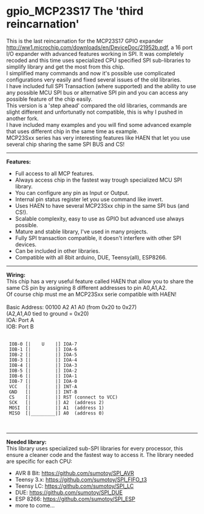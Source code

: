 # gpio_MCP23S17 The 'third reincarnation'
This is the last reincarnation for the MCP23S17 GPIO expander http://ww1.microchip.com/downloads/en/DeviceDoc/21952b.pdf, a 16 port I/O expander with advanced features working in SPI. It was completely recoded and this time uses specialized CPU specified SPI sub-libraries to simplify library and get the most from this chip.<br>
I simplified many commands and now it's possible use complicated configurations very easily and fixed several issues of the old libraries.<br>
I have included full SPI Transaction (where supported) and the ability to use any possible MCU SPI bus or alternative SPI pin and you can access any possible feature of the chip easily.<br>
This version is a 'step ahead' compared the old libraries, commands are slight different and unfortunatly not compatible, this is why I pushed in  another fork.<br>
I have included many examples and you will find some advanced example that uses different chip in the same time as example.<br>
MCP23Sxx series has very interesting features like HAEN that let you use several chip sharing the same SPI BUS and CS!<br>
***
<b>Features:</b><br>
 - Full access to all MCP features.
 - Always access chip in the fastest way trough specialized MCU SPI library.
 - You can configure any pin as Input or Output.
 - Internal pin status register let you use command like invert.
 - Uses HAEN to have several MCP23Sxx chip in the same SPI bus (and CS!).
 - Scalable complexity, easy to use as GPIO but advanced use always possible.
 - Mature and stable library, I've used in many projects.
 - Fully SPI transaction compatible, it doesn't interfere with other SPI devices.
 - Can be included in other libraries.
 - Compatible with all 8bit arduino, DUE, Teensy(all), ESP8266.<br>

***

<b>Wiring:</b><br>
This chip has a very useful feature called HAEN that allow you to share the same CS pin by assigning 8 different addresses to pin A0,A1,A2.<br>Of course chip must me an MCP23Sxx serie compatible with HAEN!<br>
<br>
Basic Address:  00100 A2 A1 A0 (from 0x20 to 0x27)<br>
(A2,A1,A0 tied to ground = 0x20)<br>
IOA: Port A<br>
IOB: Port B<br>
<br>
```
 IOB-0 [|    U    |] IOA-7
 IOB-1 [|         |] IOA-6
 IOB-2 [|         |] IOA-5
 IOB-3 [|         |] IOA-4
 IOB-4 [|         |] IOA-3
 IOB-5 [|         |] IOA-2
 IOB-6 [|         |] IOA-1
 IOB-7 [|         |] IOA-0
 VCC   [|         |] INT-A
 GND   [|         |] INT-B
 CS    [|         |] RST (connect to VCC)
 SCK   [|         |] A2  (address 2)
 MOSI  [|         |] A1  (address 1)
 MISO  [|_________|] A0  (address 0)
 ```
<br>

***

<b>Needed library:</b><br>
This library uses specialized sub-SPI libraries for every processor, this ensure a cleaner code and the fastest way to access it. The library needed are specific for each CPU:<br>
 - AVR 8 Bit: https://github.com/sumotoy/SPI_AVR
 - Teensy 3.x: https://github.com/sumotoy/SPI_FIFO_t3
 - Teensy LC: https://github.com/sumotoy/SPI_LC
 - DUE: https://github.com/sumotoy/SPI_DUE
 - ESP 8266: https://github.com/sumotoy/SPI_ESP
 - more to come...
